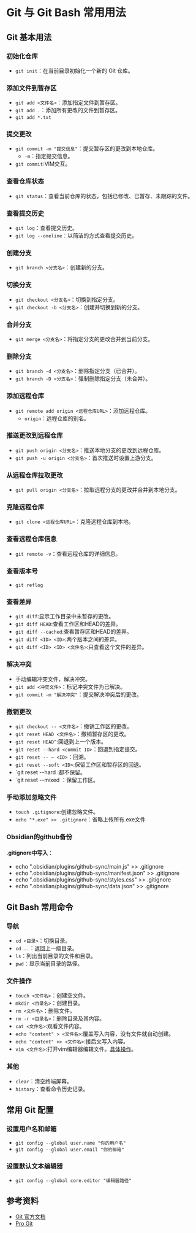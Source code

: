 # Git 与 Git Bash 常用用法


## Git 基本用法

### 初始化仓库

* `git init`：在当前目录初始化一个新的 Git 仓库。

### 添加文件到暂存区

* `git add <文件名>`：添加指定文件到暂存区。
* `git add .`：添加所有更改的文件到暂存区。
* `git add *.txt`


### 提交更改

* `git commit -m "提交信息"`：提交暂存区的更改到本地仓库。
    * `-m`：指定提交信息。
* `git commit`:VIM交互。

### 查看仓库状态

* `git status`：查看当前仓库的状态，包括已修改、已暂存、未跟踪的文件。

### 查看提交历史

* `git log`：查看提交历史。
* `git log --oneline`：以简洁的方式查看提交历史。

### 创建分支

* `git branch <分支名>`：创建新的分支。

### 切换分支

* `git checkout <分支名>`：切换到指定分支。
* `git checkout -b <分支名>`：创建并切换到新的分支。

### 合并分支

* `git merge <分支名>`：将指定分支的更改合并到当前分支。

### 删除分支

* `git branch -d <分支名>`：删除指定分支（已合并）。
* `git branch -D <分支名>`：强制删除指定分支（未合并）。

### 添加远程仓库

* `git remote add origin <远程仓库URL>`：添加远程仓库。
    * `origin`：远程仓库的别名。

### 推送更改到远程仓库

* `git push origin <分支名>`：推送本地分支的更改到远程仓库。
* `git push -u origin <分支名>`：首次推送时设置上游分支。

### 从远程仓库拉取更改

* `git pull origin <分支名>`：拉取远程分支的更改并合并到本地分支。

### 克隆远程仓库

* `git clone <远程仓库URL>`：克隆远程仓库到本地。

### 查看远程仓库信息

* `git remote -v`：查看远程仓库的详细信息。

### 查看版本号
- `git reflog`

### 查看差异
- `git diff`:显示工作目录中未暂存的更改。
- `git diff HEAD`:查看工作区和HEAD的差异。
- `git diff --cached`:查看暂存区和HEAD的差异。
- `git diff <ID> <ID>`:两个版本之间的差异。
- `git diff <ID> <ID> <文件名>`:只查看这个文件的差异。


### 解决冲突

* 手动编辑冲突文件，解决冲突。
* `git add <冲突文件>`：标记冲突文件为已解决。
* `git commit -m "解决冲突"`：提交解决冲突后的更改。

### 撤销更改

* `git checkout -- <文件名>`：撤销工作区的更改。
* `git reset HEAD <文件名>`：撤销暂存区的更改。
* `git reset HEAD^`:回退到上一个版本。
* `git reset --hard <commit ID>`：回退到指定提交。
* `git reset -- ~ <ID>`：回溯。
* `git reset --soft <ID>`:保留工作区和暂存区的回退。
* `git reset --hard <ID>:都不保留。
* `git reset --mixed <ID>：保留工作区。

### 手动添加忽略文件
- `touch .gitignore`:创建忽略文件。
- `echo "*.exe" >> .gitignore`：省略上传所有.exe文件

### Obsidian的github备份
#### .gitignore中写入：
- echo ".obsidian/plugins/github-sync/main.js" >> .gitignore
- echo ".obsidian/plugins/github-sync/manifest.json" >> .gitignore
- echo ".obsidian/plugins/github-sync/styles.css" >> .gitignore
- echo ".obsidian/plugins/github-sync/data.json" >> .gitignore

## Git Bash 常用命令

### 导航

* `cd <目录>`：切换目录。
* `cd ..`：返回上一级目录。
* `ls`：列出当前目录的文件和目录。
* `pwd`：显示当前目录的路径。

### 文件操作

* `touch <文件名>`：创建空文件。
* `mkdir <目录名>`：创建目录。
* `rm <文件名>`：删除文件。
* `rm -r <目录名>`：删除目录及其内容。
* `cat <文件名>`:观看文件内容。
* `echo "content" > <文件名>`:覆盖写入内容，没有文件就自动创建。
* `echo "content" >> <文件名>`:接后文写入内容。
* `vim <文件名>`:打开vim编辑器编辑文件。[具体操作](VIM)。


### 其他

* `clear`：清空终端屏幕。
* `history`：查看命令历史记录。

## 常用 Git 配置

### 设置用户名和邮箱

* `git config --global user.name "你的用户名"`
* `git config --global user.email "你的邮箱"`

### 设置默认文本编辑器

* `git config --global core.editor "编辑器路径"`



## 参考资料

* [Git 官方文档](https://git-scm.com/doc)
* [Pro Git](https://git-scm.com/book/zh/v2)



